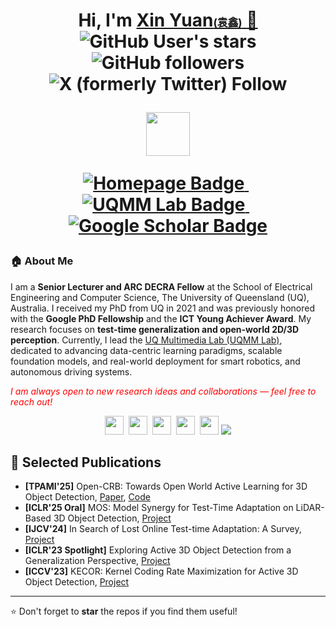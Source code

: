 <h1 align="center">
 Hi, I'm <a href="https://yuanxincherry.github.io/" target="_blank">Xin Yuan<span style="font-size: 60%;">(袁鑫)</span> 👋</a> <br>
	<img alt="GitHub User's stars" src="https://img.shields.io/github/stars/yuanxincherry">
	<img alt="GitHub followers" src="https://img.shields.io/github/followers/yuanxincherry">
	<img alt="X (formerly Twitter) Follow" src="https://img.shields.io/twitter/follow/Yadan_Luo">
<br>

<a href="https://yuanxincherry.github.io/uqmm" target="_blank"><img src="https://github.com/yuanxincherry/yuanxincherry.github.io/blob/source/assets/img/uqmm-color.png" height="70px" style="margin-bottom:-1px"></a>

<p align="center">
  <a href="https://yuanxincherry.github.io/" target="_blank">
    <img src="https://img.shields.io/badge/Homepage-Visit-blue?style=for-the-badge&logo=googlechrome" alt="Homepage Badge"/>
  </a>
  &nbsp;
  <a href="https://yuanxincherry.github.io/uqmm/" target="_blank">
    <img src="https://img.shields.io/badge/UQMM%20Lab-Explore-2b9348?style=for-the-badge&logo=academia" alt="UQMM Lab Badge"/>
  </a>
  &nbsp;
  <a href="https://scholar.google.com/citations?user=3IfL11AAAAAJ&hl=en" target="_blank">
    <img src="https://img.shields.io/badge/Google%20Scholar-Profile-9cf?style=for-the-badge&logo=googlescholar" alt="Google Scholar Badge"/>
  </a>
</p>

</h1>

<h3>🏠 <b>About Me</b></h3>
<p>
I am a <strong>Senior Lecturer and ARC DECRA Fellow</strong> at the School of Electrical Engineering and Computer Science, The University of Queensland (UQ), Australia. I received my PhD from UQ in 2021 and was previously honored with the <strong>Google PhD Fellowship</strong> and the <strong>ICT Young Achiever Award</strong>. My research focuses on <b>test-time generalization and open-world 2D/3D perception</b>. Currently, I lead the <a href="https://yuanxincherry.github.io/uqmm/" target="_blank">UQ Multimedia Lab (UQMM Lab)</a>, dedicated to advancing data-centric learning paradigms, scalable foundation models, and real-world deployment for smart robotics, and autonomous driving systems.
</p>

<p>
<i style="color: red;">I am always open to new research ideas and collaborations — feel free to reach out!</i>
</p>

<p align="center">
  <a href="mailto:y.luo@uq.edu.au" target="_blank"><img src="https://img.icons8.com/fluency/48/000000/apple-mail.png" height="30px" style="margin-bottom:-4px"></a>&nbsp;
  <a href="https://scholar.google.com/citations?user=3IfL11AAAAAJ&hl=en" target="_blank"><img src="https://img.icons8.com/color/48/000000/google-scholar--v3.png" height="30px" style="margin-bottom:-3px"></a>&nbsp;
  <a href="https://github.com/yuanxincherry" target="_blank"><img src="https://img.icons8.com/ios-filled/50/000000/github.png" height="30px" style="margin-bottom:-3px"></a>&nbsp;
  <a href="https://twitter.com/Yadan_Luo" target="_blank"><img src="https://img.icons8.com/ios-filled/50/000000/x--v1.png" height="30px" style="margin-bottom:-3px"></a>&nbsp;
  <a href="https://www.linkedin.com/in/yadan-luo-755751132" target="_blank"><img src="https://img.icons8.com/color/48/000000/linkedin.png" height="30px" style="margin-bottom:-3px"></a>
  <a href="https://visitorbadge.io/status?path=https%3A%2F%2Fyuanxincherry.github.io%2F"><img src="https://api.visitorbadge.io/api/combined?path=https%3A%2F%2Fyuanxincherry.github.io%2F&label=Visitors&labelColor=%232ccce4&countColor=%230158f9" /></a>
</p>



## 📑 Selected Publications
* **[TPAMI'25]** Open-CRB: Towards Open World Active Learning for 3D Object Detection, [Paper](https://arxiv.org/abs/2310.10391v2), [Code](https://github.com/yuanxincherry/CRB-active-3Ddet/tree/Open-CRB)
* **[ICLR'25 Oral]** MOS: Model Synergy for Test-Time Adaptation on LiDAR-Based 3D Object Detection, [Project](https://openreview.net/pdf?id=Y6aHdDNQYD)
* **[IJCV'24]** In Search of Lost Online Test-time Adaptation: A Survey, [Project](https://github.com/Jo-wang/OTTA_ViT_survey)
* **[ICLR'23 Spotlight]** Exploring Active 3D Object Detection from a Generalization Perspective, [Project](https://github.com/yuanxincherry/CRB-active-3Ddet)
* **[ICCV'23]** KECOR: Kernel Coding Rate Maximization for Active 3D Object Detection, [Project](https://github.com/yuanxincherry/KECOR-active-3Ddet)


---
⭐️ Don't forget to **star** the repos if you find them useful!
